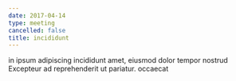 ```yaml
---
date: 2017-04-14
type: meeting
cancelled: false
title: incididunt
---
```

in ipsum adipiscing incididunt amet, eiusmod dolor tempor nostrud Excepteur ad reprehenderit ut pariatur. occaecat